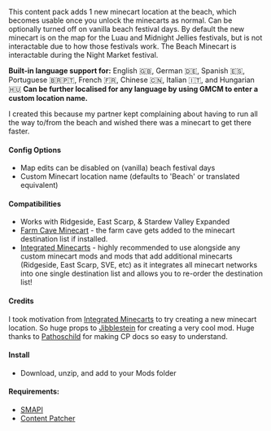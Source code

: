 This content pack adds 1 new minecart location at the beach, which becomes usable once you unlock the minecarts as normal. Can be optionally turned off on vanilla beach festival days. By default the new minecart is on the map for the Luau and Midnight Jellies festivals, but is not interactable due to how those festivals work. The Beach Minecart is interactable during the Night Market festival.

**Built-in language support for:** English 🇬🇧, German 🇩🇪, Spanish 🇪🇸, Portuguese 🇧🇷🇵🇹, French 🇫🇷, Chinese 🇨🇳, Italian 🇮🇹, and Hungarian 🇭🇺
**Can be further localised for any language by using GMCM to enter a custom location name.**

I created this because my partner kept complaining about having to run all the way to/from the beach and wished there was a minecart to get there faster.

#### Config Options

-   Map edits can be disabled on (vanilla) beach festival days
-   Custom Minecart location name (defaults to 'Beach' or translated equivalent)

#### Compatibilities

-   Works with Ridgeside, East Scarp, & Stardew Valley Expanded
-   [Farm Cave Minecart](https://www.nexusmods.com/stardewvalley/mods/14870/) - the farm cave gets added to the minecart destination list if installed.
-   [Integrated Minecarts](https://www.nexusmods.com/stardewvalley/mods/11881) - highly recommended to use alongside any custom minecart mods and mods that add additional minecarts (Ridgeside, East Scarp, SVE, etc) as it integrates all minecart networks into one single destination list and allows you to re-order the destination list!

#### Credits

I took motivation from [Integrated Minecarts](https://www.nexusmods.com/stardewvalley/mods/11881) to try creating a new minecart location. So huge props to [Jibblestein](https://www.nexusmods.com/stardewvalley/users/5639823) for creating a very cool mod. Huge thanks to [Pathoschild](https://www.nexusmods.com/stardewvalley/users/1552317) for making CP docs so easy to understand.

#### Install

-   Download, unzip, and add to your Mods folder

#### Requirements:

-   [SMAPI](https://www.nexusmods.com/stardewvalley/mods/2400)
-   [Content Patcher](https://www.nexusmods.com/stardewvalley/mods/1915)
